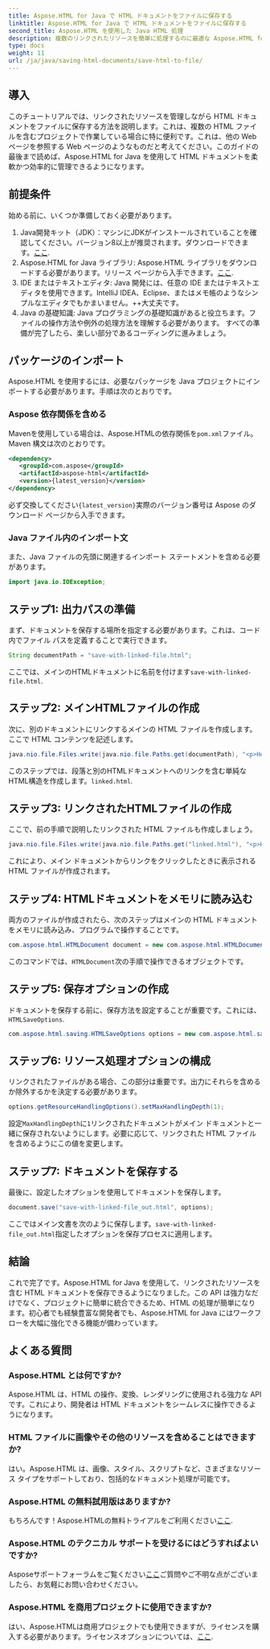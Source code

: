 ```yaml
---
title: Aspose.HTML for Java で HTML ドキュメントをファイルに保存する
linktitle: Aspose.HTML for Java で HTML ドキュメントをファイルに保存する
second_title: Aspose.HTML を使用した Java HTML 処理
description: 複数のリンクされたリソースを簡単に処理するのに最適な Aspose.HTML for Java を使用して HTML ドキュメントをファイルに保存する方法を学習します。
type: docs
weight: 11
url: /ja/java/saving-html-documents/save-html-to-file/
---
```

## 導入
このチュートリアルでは、リンクされたリソースを管理しながら HTML ドキュメントをファイルに保存する方法を説明します。これは、複数の HTML ファイルを含むプロジェクトで作業している場合に特に便利です。これは、他の Web ページを参照する Web ページのようなものだと考えてください。このガイドの最後まで読めば、Aspose.HTML for Java を使用して HTML ドキュメントを柔軟かつ効率的に管理できるようになります。
## 前提条件
始める前に、いくつか準備しておく必要があります。
1.  Java開発キット（JDK）：マシンにJDKがインストールされていることを確認してください。バージョン8以上が推奨されます。ダウンロードできます。[ここ](https://www.oracle.com/java/technologies/javase-jdk11-downloads.html).
2.  Aspose.HTML for Java ライブラリ: Aspose.HTML ライブラリをダウンロードする必要があります。リリース ページから入手できます。[ここ](https://releases.aspose.com/html/java/).
3. IDE またはテキストエディタ: Java 開発には、任意の IDE またはテキストエディタを使用できます。IntelliJ IDEA、Eclipse、またはメモ帳のようなシンプルなエディタでもかまいません。++大丈夫です。
4. Java の基礎知識: Java プログラミングの基礎知識があると役立ちます。ファイルの操作方法や例外の処理方法を理解する必要があります。
すべての準備が完了したら、楽しい部分であるコーディングに進みましょう。
## パッケージのインポート
Aspose.HTML を使用するには、必要なパッケージを Java プロジェクトにインポートする必要があります。手順は次のとおりです。
### Aspose 依存関係を含める
Mavenを使用している場合は、Aspose.HTMLの依存関係を`pom.xml`ファイル。Maven 構文は次のとおりです。
```xml
<dependency>
   <groupId>com.aspose</groupId>
   <artifactId>aspose-html</artifactId>
   <version>{latest_version}</version>
</dependency>
```
必ず交換してください`{latest_version}`実際のバージョン番号は Aspose のダウンロード ページから入手できます。
### Java ファイル内のインポート文
また、Java ファイルの先頭に関連するインポート ステートメントを含める必要があります。
```java
import java.io.IOException;
```

## ステップ1: 出力パスの準備
まず、ドキュメントを保存する場所を指定する必要があります。これは、コード内でファイル パスを定義することで実行できます。
```java
String documentPath = "save-with-linked-file.html";
```
ここでは、メインのHTMLドキュメントに名前を付けます`save-with-linked-file.html`.
## ステップ2: メインHTMLファイルの作成
次に、別のドキュメントにリンクするメインの HTML ファイルを作成します。ここで HTML コンテンツを記述します。
```java
java.nio.file.Files.write(java.nio.file.Paths.get(documentPath), "<p>Hello World!</p><a href='linked.html'>linked file</a>".getBytes());
```
このステップでは、段落と別のHTMLドキュメントへのリンクを含む単純なHTML構造を作成します。`linked.html`.
## ステップ3: リンクされたHTMLファイルの作成
ここで、前の手順で説明したリンクされた HTML ファイルも作成しましょう。
```java
java.nio.file.Files.write(java.nio.file.Paths.get("linked.html"), "<p>Hello linked file!</p>".getBytes());
```
これにより、メイン ドキュメントからリンクをクリックしたときに表示される HTML ファイルが作成されます。
## ステップ4: HTMLドキュメントをメモリに読み込む
両方のファイルが作成されたら、次のステップはメインの HTML ドキュメントをメモリに読み込み、プログラムで操作することです。
```java
com.aspose.html.HTMLDocument document = new com.aspose.html.HTMLDocument(documentPath);
```
このコマンドでは、`HTMLDocument`次の手順で操作できるオブジェクトです。
## ステップ5: 保存オプションの作成
ドキュメントを保存する前に、保存方法を設定することが重要です。これには、`HTMLSaveOptions`.
```java
com.aspose.html.saving.HTMLSaveOptions options = new com.aspose.html.saving.HTMLSaveOptions();
```
## ステップ6: リソース処理オプションの構成
リンクされたファイルがある場合、この部分は重要です。出力にそれらを含めるか除外するかを決定する必要があります。 
```java
options.getResourceHandlingOptions().setMaxHandlingDepth(1);
```
設定`MaxHandlingDepth`に`1`リンクされたドキュメントがメイン ドキュメントと一緒に保存されないようにします。必要に応じて、リンクされた HTML ファイルを含めるようにこの値を変更します。
## ステップ7: ドキュメントを保存する
最後に、設定したオプションを使用してドキュメントを保存します。
```java
document.save("save-with-linked-file_out.html", options);
```
ここではメイン文書を次のように保存します。`save-with-linked-file_out.html`指定したオプションを保存プロセスに適用します。
## 結論
これで完了です。Aspose.HTML for Java を使用して、リンクされたリソースを含む HTML ドキュメントを保存できるようになりました。この API は強力なだけでなく、プロジェクトに簡単に統合できるため、HTML の処理が簡単になります。初心者でも経験豊富な開発者でも、Aspose.HTML for Java にはワークフローを大幅に強化できる機能が備わっています。
## よくある質問
### Aspose.HTML とは何ですか?  
Aspose.HTML は、HTML の操作、変換、レンダリングに使用される強力な API です。これにより、開発者は HTML ドキュメントをシームレスに操作できるようになります。
### HTML ファイルに画像やその他のリソースを含めることはできますか?  
はい。Aspose.HTML は、画像、スタイル、スクリプトなど、さまざまなリソース タイプをサポートしており、包括的なドキュメント処理が可能です。
### Aspose.HTML の無料試用版はありますか?  
もちろんです！Aspose.HTMLの無料トライアルをご利用ください[ここ](https://releases.aspose.com/).
### Aspose.HTML のテクニカル サポートを受けるにはどうすればよいですか?  
Asposeサポートフォーラムをご覧ください[ここ](https://forum.aspose.com/c/html/29)ご質問やご不明な点がございましたら、お気軽にお問い合わせください。
### Aspose.HTML を商用プロジェクトに使用できますか?  
はい、Aspose.HTMLは商用プロジェクトでも使用できますが、ライセンスを購入する必要があります。ライセンスオプションについては、[ここ](https://purchase.aspose.com/buy).